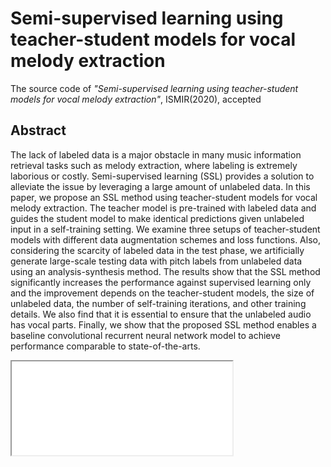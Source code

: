 # Semi-supervised learning using teacher-student models for vocal melody extraction
The source code of *"Semi-supervised learning using teacher-student models for vocal melody extraction"*, ISMIR(2020), accepted

## Abstract

The lack of labeled data is a major obstacle in many music information retrieval tasks such as melody extraction, where labeling is extremely laborious or costly. Semi-supervised learning (SSL) provides a solution to alleviate the issue by leveraging a large amount of unlabeled data. In this paper, we propose an SSL method using teacher-student models for vocal melody extraction. The teacher model is pre-trained with labeled data and guides the student model to make identical predictions given unlabeled input in a self-training setting. We examine three setups of teacher-student models with different data augmentation schemes and loss functions. Also, considering the scarcity of labeled data in the test phase, we artificially generate large-scale testing data with pitch labels from unlabeled data using an analysis-synthesis method. The results show that the SSL method significantly increases the performance against supervised learning only and the improvement depends on the teacher-student models, the size of unlabeled data, the number of self-training iterations, and other training details. We also find that it is essential to ensure that the unlabeled audio has vocal parts. Finally, we show that the proposed SSL method enables a baseline convolutional recurrent neural network model to achieve performance comparable to state-of-the-arts.

<iframe src="./image/TS_model.pdf" width="70%">

## Dependencies

- OS: LINUX 

- Programming language: Python 3.7+

- Python Library 
  - Keras 2.3.0 (Deep Learning library)
  - Librosa 0.7.0 (for STFT)  
  - madmom 0.16.1 (for loading audio and resampling)
  - Numpy, SciPy
  - pysndfx 0.3.6 (for randAudioAugment)

-  Hardware
  -  1 GPU : GeForce GTX 1080ti
  
    
## Using melody_extraction_SSL from the command line

``` 
$ python melodyExtraction_NS.py -p ./audio.test_audio.mp4 
$ python melodyExtraction_NS.py -p ./audio/test_audio_file.mp4 -o ./results/ -gpu 0 

[optional arguments]
  -p filepath             Path to input audio(.wav) (default: ./test_audio_file.mp4)
  -gpu gpu_index          Assign a gpu index for processing.
                          It will run with cpu if None. (default: None)
  -o output_dir           Path to output folder (default: ./results/)
```

- The resulting 'pitch_(*file_name*).txt' contains 2 columns: 
  - the first : timestamps (10 ms)
  - the second : the predicted fundamental frequency in Hz

```
0.08 0.0000
0.09 0.0000
0.10 0.0000
0.11 0.0000
0.12 182.3449
0.13 182.3449
0.14 183.6663
0.15 185.6663
0.16 187.0117
0.17 188.3669
```
